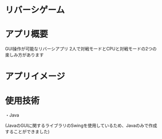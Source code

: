 # リバーシゲーム
# アプリ概要
GUI操作が可能なリバーシアプリ
2人で対戦モードとCPUと対戦モードの2つの楽しみ方があります

# アプリイメージ

# 使用技術
・Java

(JavaのGUIに関するライブラリのSwingを使用しているため、Javaのみで作成することができました)

# 
